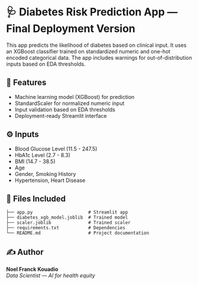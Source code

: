 # 🩺 Diabetes Risk Prediction App — Final Deployment Version

This app predicts the likelihood of diabetes based on clinical input. It uses an XGBoost classifier trained on standardized numeric and one-hot encoded categorical data. The app includes warnings for out-of-distribution inputs based on EDA thresholds.

## 🚀 Features
- Machine learning model (XGBoost) for prediction
- StandardScaler for normalized numeric input
- Input validation based on EDA thresholds
- Deployment-ready Streamlit interface

## ⚙️ Inputs
- Blood Glucose Level (11.5 - 247.5)
- HbA1c Level (2.7 - 8.3)
- BMI (14.7 - 38.5)
- Age
- Gender, Smoking History
- Hypertension, Heart Disease

## 📁 Files Included

```
├── app.py                     # Streamlit app
├── diabetes_xgb_model.joblib  # Trained model
├── scaler.joblib              # Trained scaler
├── requirements.txt           # Dependencies
└── README.md                  # Project documentation
```

## ✍️ Author

**Noel Franck Kouadio**  
*Data Scientist — AI for health equity*
